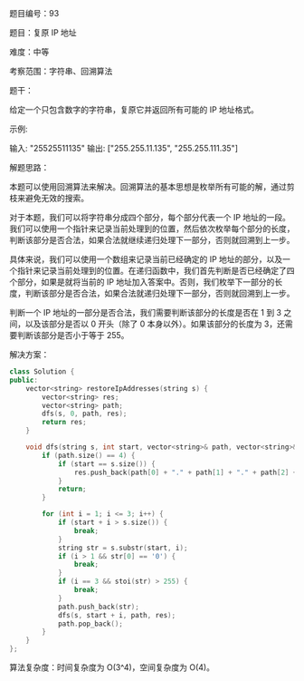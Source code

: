 题目编号：93

题目：复原 IP 地址

难度：中等

考察范围：字符串、回溯算法

题干：

给定一个只包含数字的字符串，复原它并返回所有可能的 IP 地址格式。

示例:

输入: "25525511135"
输出: ["255.255.11.135", "255.255.111.35"]

解题思路：

本题可以使用回溯算法来解决。回溯算法的基本思想是枚举所有可能的解，通过剪枝来避免无效的搜索。

对于本题，我们可以将字符串分成四个部分，每个部分代表一个 IP 地址的一段。我们可以使用一个指针来记录当前处理到的位置，然后依次枚举每个部分的长度，判断该部分是否合法，如果合法就继续递归处理下一部分，否则就回溯到上一步。

具体来说，我们可以使用一个数组来记录当前已经确定的 IP 地址的部分，以及一个指针来记录当前处理到的位置。在递归函数中，我们首先判断是否已经确定了四个部分，如果是就将当前的 IP 地址加入答案中。否则，我们枚举下一部分的长度，判断该部分是否合法，如果合法就递归处理下一部分，否则就回溯到上一步。

判断一个 IP 地址的一部分是否合法，我们需要判断该部分的长度是否在 1 到 3 之间，以及该部分是否以 0 开头（除了 0 本身以外）。如果该部分的长度为 3，还需要判断该部分是否小于等于 255。

解决方案：

```cpp
class Solution {
public:
    vector<string> restoreIpAddresses(string s) {
        vector<string> res;
        vector<string> path;
        dfs(s, 0, path, res);
        return res;
    }

    void dfs(string s, int start, vector<string>& path, vector<string>& res) {
        if (path.size() == 4) {
            if (start == s.size()) {
                res.push_back(path[0] + "." + path[1] + "." + path[2] + "." + path[3]);
            }
            return;
        }

        for (int i = 1; i <= 3; i++) {
            if (start + i > s.size()) {
                break;
            }
            string str = s.substr(start, i);
            if (i > 1 && str[0] == '0') {
                break;
            }
            if (i == 3 && stoi(str) > 255) {
                break;
            }
            path.push_back(str);
            dfs(s, start + i, path, res);
            path.pop_back();
        }
    }
};
```

算法复杂度：时间复杂度为 O(3^4)，空间复杂度为 O(4)。